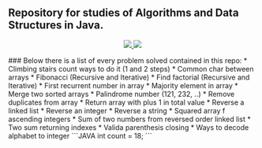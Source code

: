 ## Repository for studies of Algorithms and Data Structures in Java.
  <p align='center'>
    <a href="https://api.whatsapp.com/send?phone=5519996359084">
      <img src="https://img.shields.io/badge/WHATSAPP-%2325D366.svg?&style=for-the-badge&logo=whatsapp&logoColor=white" />    
    </a>
    <a href="https://www.linkedin.com/in/vinicius-92/">
      <img src="https://img.shields.io/badge/linkedin-%230077B5.svg?&style=for-the-badge&logo=linkedin&logoColor=white" />
    </a>

  </p>
### Below there is a list of every problem solved contained in this repo:
* Climbing stairs count ways to do it (1 and 2 steps)
* Common char between arrays
* Fibonacci (Recursive and Iterative)
* Find factorial (Recursive and Iterative)
* First recurrent number in array
* Majority element in array
* Merge two sorted arrays
* Palindrome number (121, 232, ..)
* Remove duplicates from array
* Return array with plus 1 in total value
* Reverse a linked list
* Reverse an integer
* Reverse a string
* Squared array f ascending integers
* Sum of two numbers from reversed order linked list
* Two sum returning indexes
* Valida parenthesis closing
* Ways to decode alphabet to integer
```JAVA
int count = 18;
```
